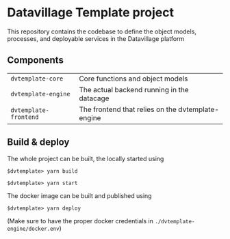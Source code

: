 # Datavillage Template project

This repository contains the codebase to define the object models, processes, and deployable services in the Datavillage platform

## Components

|  |  | 
| --- | --- |
| `dvtemplate-core`     | Core functions and object models |
| `dvtemplate-engine`   | The actual backend running in the datacage |
| `dvtemplate-frontend` | The frontend that relies on the dvtemplate-engine|

## Build & deploy

The whole project can be built, the locally started using
```
$dvtemplate> yarn build 

$dvtemplate> yarn start 
```

The docker image can be built and published using
```
$dvtemplate> yarn deploy 
```
(Make sure to have the proper docker credentials in `./dvtemplate-engine/docker.env`)
